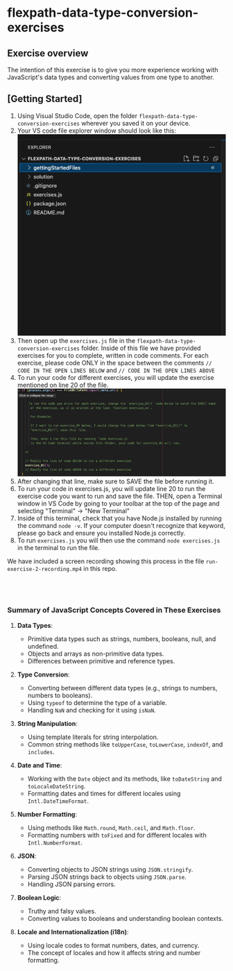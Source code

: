 
# flexpath-data-type-conversion-exercises

## Exercise overview

The intention of this exercise is to give you more experience working with JavaScript's
data types and converting values from one type to another.


## [Getting Started]


1. Using Visual Studio Code, open the folder `flexpath-data-type-conversion-exercises` 
   wherever you saved it on your device. 
2. Your VS code file explorer window should look like this:
   ![File Explorer View](gettingStartedFiles/file-explorer.png)
3. Then open up the `exercises.js` file in the `flexpath-data-type-conversion-exercises` folder. 
   Inside of this file we have provided exercises for you to complete, written 
   in code comments. For each exercise, please code ONLY in the space 
   between the comments `// CODE IN THE OPEN LINES BELOW` and `// CODE IN THE OPEN LINES ABOVE` 
4. To run your code for different exercises, you will update the exercise mentioned
   on line 20 of the file. 
   ![To run a different exercise, change this line](gettingStartedFiles/whereToEditToRunExercise.png)
5. After changing that line, make sure to SAVE the file before running it.
6. To run your code in exercises.js, you will update line 20 to run the exercise code
   you want to run and save the file. THEN, open a Terminal window in VS Code 
   by going to your toolbar at the top of the page and selecting 
   "Terminal" -> "New Terminal"
7. Inside of this terminal, check that you have Node.js installed by running the 
   command `node -v`. If your computer doesn't recognize that keyword, please
   go back and ensure you installed Node.js correctly.
8. To run `exercises.js` you will then use the command `node exercises.js` in the
   terminal to run the file.

We have included a screen recording showing this process in the file
`run-exercise-2-recording.mp4` in this repo.


&nbsp;
---


### Summary of JavaScript Concepts Covered in These Exercises

1. **Data Types**:
    
    - Primitive data types such as strings, numbers, booleans, null, and undefined.
    - Objects and arrays as non-primitive data types.
    - Differences between primitive and reference types.
2. **Type Conversion**:
    
    - Converting between different data types (e.g., strings to numbers, numbers to booleans).
    - Using `typeof` to determine the type of a variable.
    - Handling `NaN` and checking for it using `isNaN`.
3. **String Manipulation**:
    
    - Using template literals for string interpolation.
    - Common string methods like `toUpperCase`, `toLowerCase`, `indexOf`, and `includes`.
4. **Date and Time**:
    
    - Working with the `Date` object and its methods, like `toDateString` and `toLocaleDateString`.
    - Formatting dates and times for different locales using `Intl.DateTimeFormat`.
5. **Number Formatting**:
    
    - Using methods like `Math.round`, `Math.ceil`, and `Math.floor`.
    - Formatting numbers with `toFixed` and for different locales with `Intl.NumberFormat`.
6. **JSON**:
    
    - Converting objects to JSON strings using `JSON.stringify`.
    - Parsing JSON strings back to objects using `JSON.parse`.
    - Handling JSON parsing errors.
7. **Boolean Logic**:
    
    - Truthy and falsy values.
    - Converting values to booleans and understanding boolean contexts.
8. **Locale and Internationalization (i18n)**:
    
    - Using locale codes to format numbers, dates, and currency.
    - The concept of locales and how it affects string and number formatting.